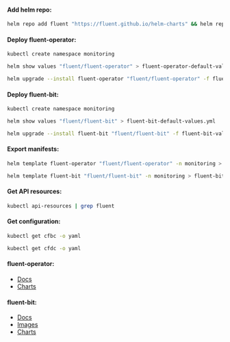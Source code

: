 #### Add helm repo:
```bash
helm repo add fluent "https://fluent.github.io/helm-charts" && helm repo update
```

#### Deploy fluent-operator:
```bash
kubectl create namespace monitoring
```
```bash
helm show values "fluent/fluent-operator" > fluent-operator-default-values.yml
```
```bash
helm upgrade --install fluent-operator "fluent/fluent-operator" -f fluent-operator-values.yml -n monitoring
```

#### Deploy fluent-bit:
```bash
kubectl create namespace monitoring
```
```bash
helm show values "fluent/fluent-bit" > fluent-bit-default-values.yml
```
```bash
helm upgrade --install fluent-bit "fluent/fluent-bit" -f fluent-bit-values.yml -n monitoring
```

#### Export manifests:
```bash
helm template fluent-operator "fluent/fluent-operator" -n monitoring > fluent-operator-manifests.yml
```
```bash
helm template fluent-bit "fluent/fluent-bit" -n monitoring > fluent-bit-manifests.yml
```

#### Get API resources:
```bash
kubectl api-resources | grep fluent
```

#### Get configuration:
```bash
kubectl get cfbc -o yaml
```
```bash
kubectl get cfdc -o yaml
```

#### fluent-operator:
- [Docs](https://github.com/fluent/fluent-operator/blob/master/README.md)
- [Charts](https://github.com/fluent/helm-charts/tree/main/charts/fluent-operator)

#### fluent-bit:
- [Docs](https://docs.fluentbit.io/manual)
- [Images](https://hub.docker.com/r/fluent/fluent-bit/tags)
- [Charts](https://github.com/fluent/helm-charts/tree/main/charts/fluent-bit)
